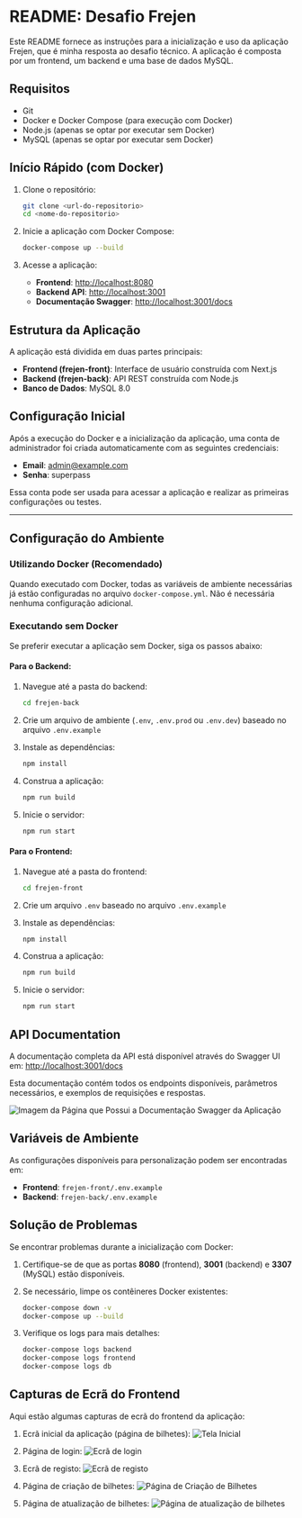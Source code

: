 # README: Desafio Frejen

Este README fornece as instruções para a inicialização e uso da aplicação Frejen, que é minha resposta ao desafio técnico.
A aplicação é composta por um frontend, um backend e uma base de dados MySQL.


## Requisitos

- Git
- Docker e Docker Compose (para execução com Docker)
- Node.js (apenas se optar por executar sem Docker)
- MySQL (apenas se optar por executar sem Docker)

## Início Rápido (com Docker)

1. Clone o repositório:

    ```bash
    git clone <url-do-repositorio>
    cd <nome-do-repositorio>
    ```

2. Inicie a aplicação com Docker Compose:

    ```bash
    docker-compose up --build
    ```

3. Acesse a aplicação:

    - **Frontend**: [http://localhost:8080](http://localhost:8080)
    - **Backend API**: [http://localhost:3001](http://localhost:3001)
    - **Documentação Swagger**: [http://localhost:3001/docs](http://localhost:3001/docs)

## Estrutura da Aplicação

A aplicação está dividida em duas partes principais:

- **Frontend (frejen-front)**: Interface de usuário construída com Next.js
- **Backend (frejen-back)**: API REST construída com Node.js
- **Banco de Dados**: MySQL 8.0

## Configuração Inicial

Após a execução do Docker e a inicialização da aplicação, uma conta de administrador foi criada automaticamente com as seguintes credenciais:

- **Email**: admin@example.com
- **Senha**: superpass

Essa conta pode ser usada para acessar a aplicação e realizar as primeiras configurações ou testes.

---

## Configuração do Ambiente

### Utilizando Docker (Recomendado)

Quando executado com Docker, todas as variáveis de ambiente necessárias já estão configuradas no arquivo `docker-compose.yml`. Não é necessária nenhuma configuração adicional.

### Executando sem Docker

Se preferir executar a aplicação sem Docker, siga os passos abaixo:

#### Para o Backend:

1. Navegue até a pasta do backend:

    ```bash
    cd frejen-back
    ```

2. Crie um arquivo de ambiente (`.env`, `.env.prod` ou `.env.dev`) baseado no arquivo `.env.example`

3. Instale as dependências:

    ```bash
    npm install
    ```

4. Construa a aplicação:

    ```bash
    npm run build
    ```

5. Inicie o servidor:

    ```bash
    npm run start
    ```

#### Para o Frontend:

1. Navegue até a pasta do frontend:

    ```bash
    cd frejen-front
    ```

2. Crie um arquivo `.env` baseado no arquivo `.env.example`

3. Instale as dependências:

    ```bash
    npm install
    ```

4. Construa a aplicação:

    ```bash
    npm run build
    ```

5. Inicie o servidor:

    ```bash
    npm run start
    ```

## API Documentation

A documentação completa da API está disponível através do Swagger UI em: [http://localhost:3001/docs](http://localhost:3001/docs)

Esta documentação contém todos os endpoints disponíveis, parâmetros necessários, e exemplos de requisições e respostas.

![Imagem da Página que Possui a Documentação Swagger da Aplicação](<Captura de tela 2025-04-21 115841.png>)

## Variáveis de Ambiente

As configurações disponíveis para personalização podem ser encontradas em:

- **Frontend**: `frejen-front/.env.example`
- **Backend**: `frejen-back/.env.example`

## Solução de Problemas

Se encontrar problemas durante a inicialização com Docker:

1. Certifique-se de que as portas **8080** (frontend), **3001** (backend) e **3307** (MySQL) estão disponíveis.

2. Se necessário, limpe os contêineres Docker existentes:

    ```bash
    docker-compose down -v
    docker-compose up --build
    ```

3. Verifique os logs para mais detalhes:

    ```bash
    docker-compose logs backend
    docker-compose logs frontend
    docker-compose logs db
    ```

## Capturas de Ecrã do Frontend

Aqui estão algumas capturas de ecrã do frontend da aplicação:

1. Ecrã inicial da aplicação (página de bilhetes):
    ![Tela Inicial](<Captura de tela 2025-04-21 123814.png>)

2. Página de login:
    ![Ecrã de login](<Captura de tela 2025-04-21 123931.png>)

3. Ecrã de registo:
    ![Ecrã de registo](<Captura de tela 2025-04-21 123939-1.png>)

4. Página de criação de bilhetes:
    ![Página de Criação de Bilhetes](<Captura de tela 2025-04-21 123831.png>)

5. Página de atualização de bilhetes:
    ![Página de atualização de bilhetes](<Captura de tela 2025-04-21 123905.png>)
